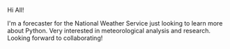 Hi All!

I'm a forecaster for the National Weather Service 
just looking to learn more about Python.  Very interested
in meteorological analysis and research. Looking forward
to collaborating!
